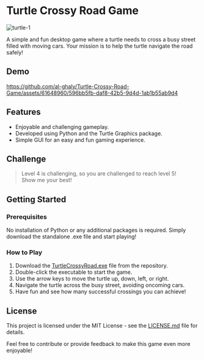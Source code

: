 # Turtle Crossy Road Game
![turtle-1](https://github.com/al-ghaly/Turtle-Crossy-Road-Game/assets/61648960/3dd1f34b-13c7-46c2-9ddc-e17cbbd2061e)

A simple and fun desktop game where a turtle needs to cross a busy street filled with moving cars. Your mission is to help the turtle navigate the road safely!

## Demo


https://github.com/al-ghaly/Turtle-Crossy-Road-Game/assets/61648960/596bb5fb-daf8-42b5-9d4d-1ab1b55ab9d4

## Features

- Enjoyable and challenging gameplay.
- Developed using Python and the Turtle Graphics package.
- Simple GUI for an easy and fun gaming experience.

## Challenge
> Level 4 is challenging, so you are challenged to reach level 5! <br>
Show me your best!

## Getting Started

### Prerequisites

No installation of Python or any additional packages is required. Simply download the standalone .exe file and start playing!

### How to Play

1. Download the [TurtleCrossyRoad.exe](https://github.com/al-ghaly/Turtle-Crossy-Road-Game/blob/main/TurtleCrossing.exe) file from the repository.
2. Double-click the executable to start the game.
3. Use the arrow keys to move the turtle up, down, left, or right.
4. Navigate the turtle across the busy street, avoiding oncoming cars.
5. Have fun and see how many successful crossings you can achieve!

## License

This project is licensed under the MIT License - see the [LICENSE.md](https://github.com/al-ghaly/Turtle-Crossy-Road-Game/blob/main/LICENSE) file for details.


Feel free to contribute or provide feedback to make this game even more enjoyable!
